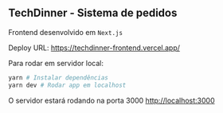 ## TechDinner - Sistema de pedidos

Frontend desenvolvido em `Next.js`

Deploy URL: https://techdinner-frontend.vercel.app/

Para rodar em servidor local:

```bash
yarn # Instalar dependências
yarn dev # Rodar app em localhost
```
O servidor estará rodando na porta 3000
[http://localhost:3000](http://localhost:3000)
